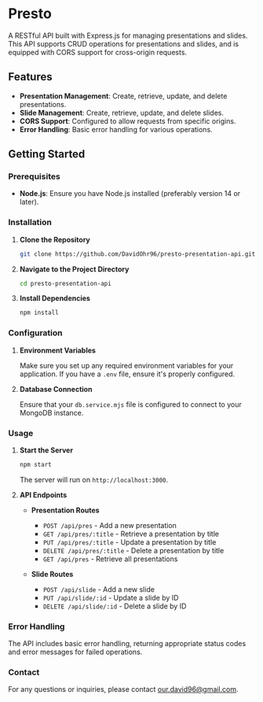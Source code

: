 # Presto

A RESTful API built with Express.js for managing presentations and slides. This API supports CRUD operations for presentations and slides, and is equipped with CORS support for cross-origin requests.

## Features

- **Presentation Management**: Create, retrieve, update, and delete presentations.
- **Slide Management**: Create, retrieve, update, and delete slides.
- **CORS Support**: Configured to allow requests from specific origins.
- **Error Handling**: Basic error handling for various operations.

## Getting Started

### Prerequisites

- **Node.js**: Ensure you have Node.js installed (preferably version 14 or later).

### Installation

1. **Clone the Repository**

   ```bash
   git clone https://github.com/DavidOhr96/presto-presentation-api.git
   ```

2. **Navigate to the Project Directory**

   ```bash
   cd presto-presentation-api
   ```

3. **Install Dependencies**

   ```bash
   npm install
   ```

### Configuration

1. **Environment Variables**

   Make sure you set up any required environment variables for your application. If you have a `.env` file, ensure it's properly configured.

2. **Database Connection**

   Ensure that your `db.service.mjs` file is configured to connect to your MongoDB instance.

### Usage

1. **Start the Server**

   ```bash
   npm start
   ```

   The server will run on `http://localhost:3000`.

2. **API Endpoints**

   - **Presentation Routes**
     - `POST /api/pres` - Add a new presentation
     - `GET /api/pres/:title` - Retrieve a presentation by title
     - `PUT /api/pres/:title` - Update a presentation by title
     - `DELETE /api/pres/:title` - Delete a presentation by title
     - `GET /api/pres` - Retrieve all presentations

   - **Slide Routes**
     - `POST /api/slide` - Add a new slide
     - `PUT /api/slide/:id` - Update a slide by ID
     - `DELETE /api/slide/:id` - Delete a slide by ID

### Error Handling

The API includes basic error handling, returning appropriate status codes and error messages for failed operations.



### Contact

For any questions or inquiries, please contact [our.david96@gmail.com](mailto:our.david96@gmail.com).

